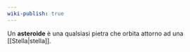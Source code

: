 ```yaml
---
wiki-publish: true
---
```

Un **asteroide** è una qualsiasi pietra che orbita attorno ad una [[Stella|stella]].